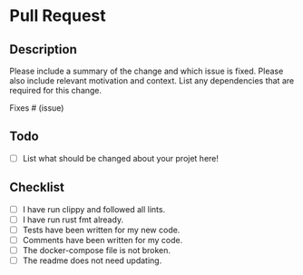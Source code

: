 # Pull Request

## Description

Please include a summary of the change and which issue is fixed. Please also include relevant motivation and context. List any dependencies that are required for this change.

Fixes # (issue)

## Todo

- [ ] List what should be changed about your projet here!

## Checklist

- [ ] I have run clippy and followed all lints.
- [ ] I have run rust fmt already.
- [ ] Tests have been written for my new code.
- [ ] Comments have been written for my code.
- [ ] The docker-compose file is not broken.
- [ ] The readme does not need updating.
